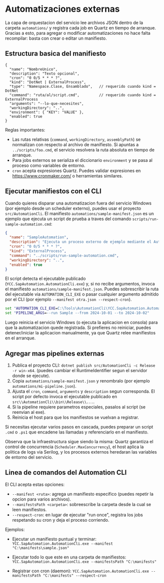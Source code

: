 Automatizaciones externas
==========================

La capa de orquestacion del servicio lee archivos JSON dentro de la carpeta `automations/`
y registra cada job en Quartz en tiempo de arranque. Gracias a esto, para agregar o
modificar automatizaciones no hace falta recompilar: basta con crear o editar un
manifiesto.

Estructura basica del manifiesto
--------------------------------

```jsonc
{
  "name": "NombreUnico",
  "description": "Texto opcional",
  "cron": "0 0/5 * * * ?",
  "kind": "DotNet | ExternalProcess",
  "type": "Namespace.Clase, Ensamblado",   // requerido cuando kind = DotNet
  "command": "ruta/al/script.cmd",         // requerido cuando kind = ExternalProcess
  "arguments": "--lo-que-necesites",
  "workingDirectory": "..",
  "environment": { "KEY": "VALUE" },
  "enabled": true
}
```

Reglas importantes:

- Las rutas relativas (`command`, `workingDirectory`, `assemblyPath`) se normalizan con
  respecto al archivo de manifiesto. Si apuntas a `../scripts/foo.cmd`, el servicio
  resolvera la ruta absoluta en tiempo de arranque.
- Para jobs externos se serializa el diccionario `environment` y se pasa al proceso
  como variables de entorno.
- `cron` acepta expresiones Quartz. Puedes validar expresiones en
  https://www.cronmaker.com/ o herramientas similares.

Ejecutar manifiestos con el CLI
-------------------------------

Cuando quieres disparar una automatizacion fuera del servicio Windows (por ejemplo
desde un scheduler externo), puedes usar el proyecto `src/AutomationCli`. El manifiesto
`automations/sample-manifest.json` es un ejemplo que ejecuta un script de prueba a traves
del comando `scripts/run-sample-automation.cmd`:

```json
{
  "name": "SampleAutomation",
  "description": "Ejecuta un proceso externo de ejemplo mediante el Automation CLI.",
  "cron": "0 0/5 * * * ?",
  "kind": "ExternalProcess",
  "command": "../scripts/run-sample-automation.cmd",
  "workingDirectory": "..",
  "enabled": true
}
```

El script detecta el ejecutable publicado (`YCC.SapAutomation.AutomationCli.exe`) y,
si no recibe argumentos, invoca el manifiesto `automations/sample-manifest.json`.
Puedes sobrescribir la ruta del ejecutable via `AUTOMATION_CLI_EXE` o pasar cualquier
argumento admitido por el CLI (por ejemplo `--manifest otra.json --respect-cron`).

```cmd
set "AUTOMATION_CLI_EXE=C:\Tools\AutomationCli\YCC.SapAutomation.AutomationCli.exe"
set "PIPELINE_ARGS=--run Sample --from 2024-10-01 --to 2024-10-02"
```

Luego reinicia el servicio Windows (o ejecuta la aplicacion en consola) para que la
automatizacion quede registrada. Si prefieres no reiniciar, puedes detener/iniciar la
aplicacion manualmente, ya que Quartz relee manifiestos en el arranque.

Agregar mas pipelines externas
-------------------------------

1. Publica el proyecto CLI: `dotnet publish src/AutomationCli -c Release -r win-x64`.
   (puedes cambiar el RuntimeIdentifier segun el servidor donde se ejecute).
2. Copia `automations/sample-manifest.json` y renombralo (por ejemplo
   `automations/mi-pipeline.json`).
3. Ajusta el `cron`, `command`, `arguments` y `description` segun corresponda. El script
   por defecto invoca el ejecutable publicado en `src\\AutomationCli\\bin\\Release\\...`.
4. Si la pipeline requiere parametros especiales, pasalos al script (se reenvian al exe).
5. Reinicia el host para que los manifiestos se vuelvan a registrar.

Si necesitas ejecutar varios pasos en cascada, puedes preparar un script `.cmd` o `.ps1`
que encadene las llamadas y referenciarlo en el manifiesto.

Observa que la infraestructura sigue siendo la misma: Quartz garantiza el control de
concurrencia (`Scheduler.MaxConcurrency`), el host aplica la politica de logs via
Serilog, y los procesos externos heredaran las variables de entorno del servicio.

Linea de comandos del Automation CLI
------------------------------------

El CLI acepta estas opciones:

- `--manifest <ruta>`: agrega un manifiesto especifico (puedes repetir la opcion para varios archivos).
- `--manifestsPath <carpeta>`: sobreescribe la carpeta desde la cual se leen manifiestos.
- `--respect-cron`: en lugar de ejecutar "run once", registra los jobs respetando su cron y deja el proceso corriendo.

Ejemplos:

- Ejecutar un manifiesto puntual y terminar:
  `YCC.SapAutomation.AutomationCli.exe --manifest "C:\manifests\sample.json"`

- Ejecutar todo lo que este en una carpeta de manifiestos:
  `YCC.SapAutomation.AutomationCli.exe --manifestsPath "C:\manifests"`

- Registrar con cron (daemon):
  `YCC.SapAutomation.AutomationCli.exe --manifestsPath "C:\manifests" --respect-cron`
